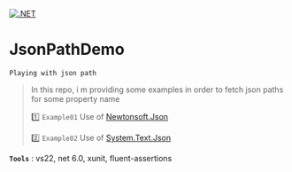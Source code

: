 [![.NET](https://github.com/aimenux/JsonPathDemo/actions/workflows/ci.yml/badge.svg?branch=main)](https://github.com/aimenux/JsonPathDemo/actions/workflows/ci.yml)

# JsonPathDemo
```
Playing with json path
```

> In this repo, i m providing some examples in order to fetch json paths for some property name
>
> :one: `Example01` Use of [Newtonsoft.Json](https://www.newtonsoft.com/json)
>
> :two: `Example02` Use of [System.Text.Json](https://learn.microsoft.com/en-us/dotnet/api/system.text.json)
>

**`Tools`** : vs22, net 6.0, xunit, fluent-assertions
